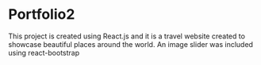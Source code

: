 # Portfolio2
This project is created using React.js and it is a travel website created to showcase beautiful places around the world. An image slider was included using react-bootstrap
